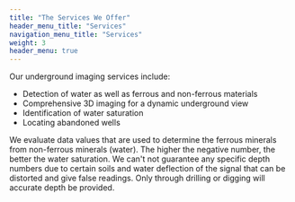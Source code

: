 ```yaml
---
title: "The Services We Offer"
header_menu_title: "Services"
navigation_menu_title: "Services"
weight: 3
header_menu: true
---
```


Our underground imaging services include:

- Detection of water as well as ferrous and non-ferrous materials
- Comprehensive 3D imaging for a dynamic underground view
- Identification of water saturation
- Locating abandoned wells

We evaluate data values that are used to determine the ferrous minerals from non-ferrous minerals (water). The higher the negative number, the better the water saturation. We can't not guarantee any specific depth numbers due to certain soils and water deflection of the signal that can be distorted and give false readings. Only through drilling or digging will accurate depth be provided.
